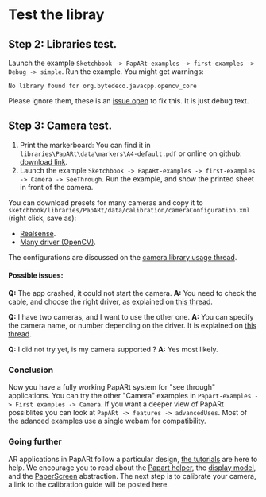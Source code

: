 # Test the libray

## Step 2: Libraries test.

Launch the example `Sketchbook -> PapARt-examples -> first-examples -> Debug -> simple`. Run the example. You might get warnings:

`No library found for org.bytedeco.javacpp.opencv_core`

Please ignore them, these is an [issue open](https://github.com/poqudrof/PapARt/issues/7) to fix this. It is just debug text.

## Step 3: Camera test.

1. Print the markerboard: You can find it in `libraries\PapARt\data\markers\A4-default.pdf` or online on github: [download link](https://github.com/poqudrof/PapARt/raw/master/papart/data/markers/A4-default.pdf).
2. Launch the example `Sketchbook -> PapARt-examples -> first-examples -> Camera -> SeeThrough`. Run the example, and show the printed sheet in front of the camera.

You can download presets for many cameras and copy it to `sketchbook/libraries/PapARt/data/calibration/cameraConfiguration.xml` \(right click, save as\):

* [Realsense](http://dist.rea.lity.tech/libs/calibrations/realsense/cameraConfiguration.xml). 
* [Many driver \(OpenCV\)](http://dist.rea.lity.tech/libs/calibrations/opencv/cameraConfiguration.xml). 

The configurations are discussed on the [camera library usage thread](http://forum.rea.lity.tech/t/use-papart-as-a-camera-library/50/1).

#### Possible issues:

**Q:** The app crashed, it could not start the camera. **A:** You need to check the cable, and choose the right driver, as explained on [this thread](http://forum.rea.lity.tech/t/use-papart-as-a-camera-library/50).

**Q:** I have two cameras, and I want to use the other one. **A:** You can specify the camera name, or number depending on the driver. It is explained on [this thread](http://forum.rea.lity.tech/t/use-papart-as-a-camera-library/50).

**Q:** I did not try yet, is my camera supported ? **A:** Yes most likely.

### Conclusion

Now you have a fully working PapARt system for "see through" applications. You can try the other "Camera" examples in `Papart-examples -> First examples -> Camera`. If you want a deeper view of PapARt possiblites you can look at `PapARt -> features -> advancedUses`. Most of the adanced examples use a single webam for compatibility.

### Going further

AR applications in PapARt follow a particular design, [the tutorials](http://forum.rea.lity.tech/c/papart-tutorials) are here to help. We encourage you to read about the [Papart helper](http://forum.rea.lity.tech/t/papart-helper-in-papart/42), the [display model](http://forum.rea.lity.tech/t/display-model-in-papart/40), and the [PaperScreen](http://forum.rea.lity.tech/t/paperscreen-model-in-papart/39) abstraction. The next step is to calibrate your camera, a link to the calibration guide will be posted here.

